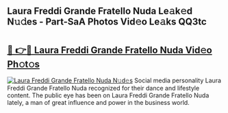 ## Laura Freddi Grande Fratello Nuda Le𝚊k𝚎d N𝚞𝚍es - Part-SaA Photos Vid𝚎o Le𝚊ks QQ3tc

# <h2><a href="http://fbfex1.evod.top/?m=Laura+Freddi+Grande+Fratello+Nuda">🔗 👉🔴 Laura Freddi Grande Fratello Nuda Vid𝚎o Ph𝚘t𝚘s</a></h2>

[![Laura Freddi Grande Fratello Nuda N𝚞d𝚎s](https://i.imgur.com/8V9OHl7.gif)](http://fbfex1.evod.top/?m=Laura+Freddi+Grande+Fratello+Nuda)
Social media personality Laura Freddi Grande Fratello Nuda recognized for their dance and lifestyle content. The public eye has been on Laura Freddi Grande Fratello Nuda lately, a man of great influence and power in the business world. 

